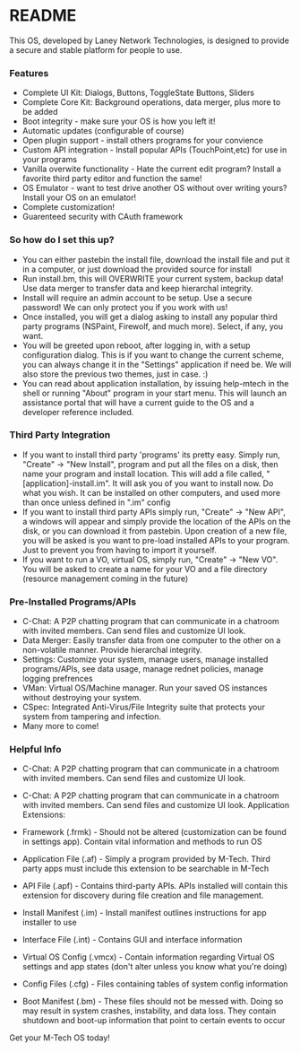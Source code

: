 # README #

This OS, developed by Laney Network Technologies, is designed to provide a secure and stable platform for people to use.

### Features ###

* Complete UI Kit: Dialogs, Buttons, ToggleState Buttons, Sliders
* Complete Core Kit: Background operations, data merger, plus more to be added
* Boot integrity - make sure your OS is how you left it!
* Automatic updates (configurable of course)
* Open plugin support - install others programs for your convience
* Custom API integration - Install popular APIs (TouchPoint,etc) for use in your programs
* Vanilla overwite functionality - Hate the current edit program? Install a favorite third party editor and function the same!
* OS Emulator - want to test drive another OS without over writing yours? Install your OS on an emulator!
* Complete customization!
* Guarenteed security with CAuth framework

### So how do I set this up? ###

* You can either pastebin the install file, download the install file and put it in a computer, or just download the provided source for install
* Run install.bm, this will OVERWRITE your current system, backup data! Use data merger to transfer data and keep hierarchal integrity.
* Install will require an admin account to be setup. Use a secure password! We can only protect you if you work with us!
* Once installed, you will get a dialog asking to install any popular third party programs (NSPaint, Firewolf, and much more). Select, if any, you want.
* You will be greeted upon reboot, after logging in, with a setup configuration dialog. This is if you want to change the current scheme, you can always change it in the "Settings" application if need be. We will also store the previous two themes, just in case. :)
* You can read about application installation, by issuing help-mtech in the shell or running "About" program in your start menu. This will launch an assistance portal that will have a current guide to the OS and a developer reference included.

### Third Party Integration ###

* If you want to install third party 'programs' its pretty easy. Simply run, "Create" -> "New Install", program and put all the files on a disk, then name your program and install location. This will add a file called, "[application]-install.im". It will ask you of you want to install now. Do what you wish. It can be installed on other computers, and used more than once unless defined in ".im" config
* If you want to install third party APIs simply run, "Create" -> "New API", a windows will appear and simply provide the location of the APIs on the disk, or you can download it from pastebin. Upon creation of a new file, you will be asked is you want to pre-load installed APIs to your program. Just to prevent you from having to import it yourself.
* If you want to run a VO, virtual OS, simply run, "Create" -> "New VO". You will be asked to create a name for your VO and a file directory (resource management coming in the future)

### Pre-Installed Programs/APIs ###

* C-Chat: A P2P chatting program that can communicate in a chatroom with invited members. Can send files and customize UI look.
* Data Merger: Easily transfer data from one computer to the other on a non-volatile manner. Provide hierarchal integrity.
* Settings: Customize your system, manage users, manage installed programs/APIs, see data usage, manage rednet policies, manage logging prefrences 
* VMan: Virtual OS/Machine manager. Run your saved OS instances without destroying your system.
* CSpec: Integrated Anti-Virus/File Integrity suite that protects your system from tampering and infection.
* Many more to come!


### Helpful Info ###

* C-Chat: A P2P chatting program that can communicate in a chatroom with invited members. Can send files and customize UI look.

* C-Chat: A P2P chatting program that can communicate in a chatroom with invited members. Can send files and customize UI look.
Application Extensions:
* Framework (.frmk) - Should not be altered (customization can be found in settings app). Contain vital information and methods to run OS
* Application File (.af) - Simply a program provided by M-Tech. Third party apps must include this extension to be searchable in M-Tech
* API File (.apf) - Contains third-party APIs. APIs installed will contain this extension for discovery during file creation and file management.
* Install Manifest (.im) - Install manifest outlines instructions for app installer to use
* Interface File (.int) - Contains GUI and interface information
* Virtual OS Config (.vmcx) - Contain information regarding Virtual OS settings and app states (don't alter unless you know what you're doing)
* Config Files (.cfg) - Files containing tables of system config information
* Boot Manifest (.bm) - These files should not be messed with. Doing so may result in system crashes, instability, and data loss. They contain shutdown and boot-up information that point to certain events to occur

Get your M-Tech OS today!